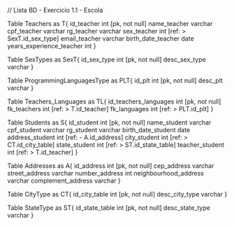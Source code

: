 // Lista BD - Exercicio 1.1 - Escola

Table Teachers as T{
  id_teacher int [pk, not null]
  name_teacher varchar
  cpf_teacher varchar
  rg_teacher varchar
  sex_teacher int [ref: > SexT.id_sex_type]
  email_teacher varchar
  birth_date_teacher date
  years_experience_teacher int
}

Table SexTypes as SexT{
  id_sex_type int [pk, not null]
  desc_sex_type varchar
}

Table ProgrammingLanguagesType as PLT{
  id_plt int [pk, not null]
  desc_plt varchar
}

Table Teachers_Languages as TL{
  id_teachers_languages int [pk, not null]
  fk_teachers int [ref: > T.id_teacher]
  fk_languages int [ref: > PLT.id_plt]
}

Table Students as S{
  id_student int [pk, not null]
  name_student varchar
  cpf_student varchar
  rg_student varchar
  birth_date_student date
  address_student int [ref: - A.id_address]
  city_student int [ref: > CT.id_city_table]
  state_student int [ref: > ST.id_state_table]
  teacher_student int [ref: > T.id_teacher]
}

Table Addresses as A{
  id_address int [pk, not null]
  cep_address varchar
  street_address varchar
  number_address int
  neighbourhood_address varchar
  complement_address varchar
}

Table CityType as CT{
  id_city_table int [pk, not null]
  desc_city_type varchar
}

Table StateType as ST{
  id_state_table int [pk, not null]
  desc_state_type varchar
}